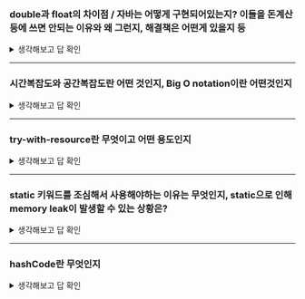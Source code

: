 ### double과 float의 차이점 / 자바는 어떻게 구현되어있는지? 이들을 돈계산등에 쓰면 안되는 이유와 왜 그런지, 해결책은 어떤게 있을지 등

<details>
<summary>생각해보고 답 확인</summary>

자바에서 double과 float는 둘다 실수 값을 나타내는 기본 자료형이지만 

double은 8byte를 나타내는 반면 float는 4byte를 나타낸다.

더 자세히 살펴보자면, < **부동 소수점 방식**> 에서 차이가 있다.

**부동 소수점** : 실수를 표현할 때 소수점의 위치를 고정하지 않는 방식

부호, 지수부, 가수부로 나뉘어 있고

지수부 : (자릿수를 나타내는 부분이다.) 즉 가수의 어디쯤에 소수점이 있는지 나타낸다.
가수부 : 실수의 실제 값을 표현하는 부분이다.

이러한 방식에서
(1byte = 8bit)
float은
부호 (1bit) + 지수 (8bit) + 가수 (23bit) = 32bit = 4byte 로 구성되어있고

double은
부호 (1bit) + 지수 (11bit) + 가수 (52bit) = 64 bit = 8byte로 구성되어있는 차이점이 있습니다.

결론적으로 데이터 정확도를 높이려면 float보다 double이 선호된다.

  #### 1-1 이들을 돈계산등에 쓰면 안되는 이유와 왜 그런지


이 자료형들은 이진 부동 소수점 연산을 수행하는데, 이것은 넓은 범위의 값에 대해 정확도가 높은 근사치를 제공할 수 있도록 세심하게 설계된 연산이다
. 하지만 정확한 결과를 제공하지는 않기 때문에 정확한 결과가 필요한 돈 관련된 계산에는float와 double을 사용하면 안된다.

#### 1-2 해결책은 어떤게 있을지
-----
총 3가지의 방법이 있다.

1. BigDeciaml( 빅데시에몰)
2. int
3. long

**BigDecimal**이란 자바에서 숫자 값 계산을 할 때 소수점 오차를 만들지 않고 정확한 계산을 할 때 사용한다.

이 중, int와 long은 정수를 표현하는 데이터형으로 간편하게 쓸 수 있다.


</details>


-----
### 시간복잡도와 공간복잡도란 어떤 것인지, Big O notation이란 어떤것인지

<details>
<summary>생각해보고 답 확인</summary>

**시간 복잡도**(Time Complexity)란 **특정 알고리즘이 어떤 문제를 해결하는데 걸리는 시간**을 의미한다.

이때, 특정한 크기의 입력에 대하여 알고리즘의 수행 시간을 분석한다.

**공간 복잡도**(Space Complexity)란 **작성한 프로그램이 얼마나 많은 공간(메모리)를 차지하는지 분석**하는 방법이다.

이때, 특정한 크기의 입력에 대하여 알고리즘의 메모리 사용량을 분석한다.

#### 2-1 Big O notation이란 어떤 것인지
---
(시간 복잡도)Time Complexity에는 Big O notation(빅-오 표기법)이라는 개념이 있다.

특정 알고리즘이 어떤 문제를 해결할 때, **최악**의 경우로 문제를 계산하는 방식을 일컫는다.

</details>

------
### try-with-resource란 무엇이고 어떤 용도인지
<details>
<summary>생각해보고 답 확인</summary>

try-with-resource는 try 문에서 선언된 객체들에 대해서 try가 종료될 때, 자동으로 자원을 해제해주는 기능이다.

 try 구문에 resource를 선언하고 resource를 다 사용하고 나면 자동으로 반납(close) 해주는 기능이다.

이때 java.lang.AutoCloseable 인터페이스를 구현하는 객체가 resource로 사용되며, try 구문이 종료될 때 객체의 close()를 호출하는 방식으로 이뤄진다.

자바 7 이전까지는, try-catch-finally 구문을 사용하여 자원을 해제 했으나 자바 7 이후부터는 try-with-resource 구문을 사용하여 자원을 해제한다.


</details>

------
### static 키워드를 조심해서 사용해야하는 이유는 무엇인지, static으로 인해 memory leak이 발생할 수 있는 상황은?
<details>
<summary>생각해보고 답 확인</summary>

Static 키워드를 붙인 변수들은 모든 인스턴스가 공유한다. 따라서 해당 인스턴스에서만 고치고 싶을 경우, 의도와는 다르게 작동할 수 있어서 static키워드 사용은 조심해야한다.

#### 4-1 static으로 인해 memory leak이 발생할 수 있는 상황

만약 List같이 크기가 정해져있지 않고 계속해서 크기가 늘어날 수 있는 대상이 static변수로 선언되어 있다면 메모리 릭이 발생하기 쉽다.


> static 단점
프로그램 종료시까지 메모리에 할당된 채로 존재한다는 것이다.
우리가 만든 Class는 프로그램 실행시 Static 영역에 생성된다.
그런데, Garbage Collector를 통해 수시로 관리를 받는 Heap 영역과 다르게 Static 영역은 Garbage Collector의 관리를 받지 않는다. 그래서 Static 영역은 프로그램 종료시까지 메모리에 존재 한다.
만약 프로그램에서 많은 Static을 사용하게 되면 종료시까지 메모리가 할당된 채로 존재하므로 프로그램 퍼포먼스에 악영향을 주게 된다.

</details>



-----
### hashCode란 무엇인지
<details>
<summary>생각해보고 답 확인</summary>

객체의 해시코드를 반환하는 메서드
이 해시 코드 값은 정수값이면서 해싱이라는 알고리즘에서 사용
객체 주소를 가지고 정수 값을 만들어서 반환

equals()는 객체 주소를 비교하기 때문에
equals() 결과가 true면 두 객체의 hashCode()도 같아야 하므로
equals()를 오버라이딩하면 hashCode()도 같이 오버라이딩해야 한다.

</details>



